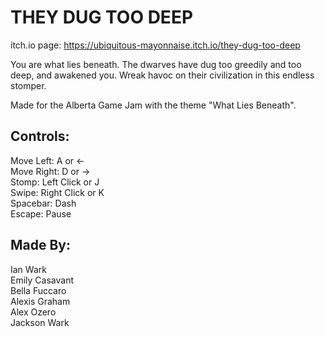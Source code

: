 # THEY DUG TOO DEEP
itch.io page: https://ubiquitous-mayonnaise.itch.io/they-dug-too-deep

You are what lies beneath. The dwarves have dug too greedily and too deep, and awakened you. Wreak havoc on their civilization in this endless stomper.

Made for the Alberta Game Jam with the theme "What Lies Beneath".

## Controls:

Move Left: A or <-   
Move Right: D or ->   
Stomp: Left Click or J   
Swipe: Right Click or K   
Spacebar: Dash   
Escape: Pause   

## Made By:

Ian Wark   
Emily Casavant   
Bella Fuccaro   
Alexis Graham   
Alex Ozero   
Jackson Wark   
